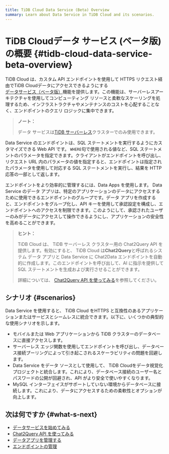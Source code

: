 ```yaml
---
title: TiDB Cloud Data Service (Beta) Overview
summary: Learn about Data Service in TiDB Cloud and its scenarios.
---
```


# TiDB Cloudデータ サービス (ベータ版) の概要 {#tidb-cloud-data-service-beta-overview}

TiDB Cloud は、カスタム API エンドポイントを使用して HTTPS リクエスト経由でTiDB Cloudデータにアクセスできるようにする[<a href="https://tidbcloud.com/console/data-service">データサービス（ベータ版）</a>](https://tidbcloud.com/console/data-service)機能を提供します。この機能は、サーバーレスアーキテクチャを使用してコンピューティング リソースと柔軟なスケーリングを処理するため、インフラストラクチャやメンテナンスのコストを心配することなく、エンドポイントのクエリ ロジックに集中できます。

> **ノート：**
>
> データ サービスは[<a href="/tidb-cloud/select-cluster-tier.md#tidb-serverless-beta">TiDB サーバーレス</a>](/tidb-cloud/select-cluster-tier.md#tidb-serverless-beta)クラスターでのみ使用できます。

Data Service のエンドポイントは、SQL ステートメントを実行するようにカスタマイズできる Web API です。 `WHERE`句で使用される値など、SQL ステートメントのパラメータを指定できます。クライアントがエンドポイントを呼び出し、リクエスト URL 内のパラメータの値を指定すると、エンドポイントは指定されたパラメータを使用して対応する SQL ステートメントを実行し、結果を HTTP 応答の一部として返します。

エンドポイントをより効率的に管理するには、Data Apps を使用します。 Data Service のデータ アプリは、特定のアプリケーションのデータにアクセスするために使用できるエンドポイントのグループです。データ アプリを作成すると、エンドポイントをグループ化し、API キーを使用して承認設定を構成し、エンドポイントへのアクセスを制限できます。このようにして、承認されたユーザーのみがデータにアクセスして操作できるようにし、アプリケーションの安全性を高めることができます。

> **ヒント：**
>
> TiDB Cloud は、 TiDB サーバーレス クラスター用の Chat2Query API を提供します。有効にすると、 TiDB Cloud は**Chat2Query**と呼ばれるシステム データ アプリと Data Service に Chat2Data エンドポイントを自動的に作成します。このエンドポイントを呼び出して、AI に指示を提供して SQL ステートメントを生成および実行させることができます。
>
> 詳細については、 [<a href="/tidb-cloud/use-chat2query-api.md">Chat2Query API を使ってみる</a>](/tidb-cloud/use-chat2query-api.md)を参照してください。

## シナリオ {#scenarios}

Data Service を使用すると、 TiDB Cloud をHTTPS と互換性のあるアプリケーションまたはサービスとシームレスに統合できます。以下に、いくつかの典型的な使用シナリオを示します。

-   モバイルまたは Web アプリケーションから TiDB クラスターのデータベースに直接アクセスします。
-   サーバーレス エッジ関数を使用してエンドポイントを呼び出し、データベース接続プーリングによって引き起こされるスケーラビリティの問題を回避します。
-   Data Service をデータ ソースとして使用して、 TiDB Cloudをデータ視覚化プロジェクトと統合します。これにより、データベース接続のユーザー名とパスワードの公開が回避され、API がより安全で使いやすくなります。
-   MySQL インターフェイスがサポートしていない環境からデータベースに接続します。これにより、データにアクセスするための柔軟性とオプションが向上します。

## 次は何ですか {#what-s-next}

-   [<a href="/tidb-cloud/data-service-get-started.md">データサービスを始めてみる</a>](/tidb-cloud/data-service-get-started.md)
-   [<a href="/tidb-cloud/use-chat2query-api.md">Chat2Query API を使ってみる</a>](/tidb-cloud/use-chat2query-api.md)
-   [<a href="/tidb-cloud/data-service-manage-data-app.md">データアプリを管理する</a>](/tidb-cloud/data-service-manage-data-app.md)
-   [<a href="/tidb-cloud/data-service-manage-endpoint.md">エンドポイントの管理</a>](/tidb-cloud/data-service-manage-endpoint.md)
